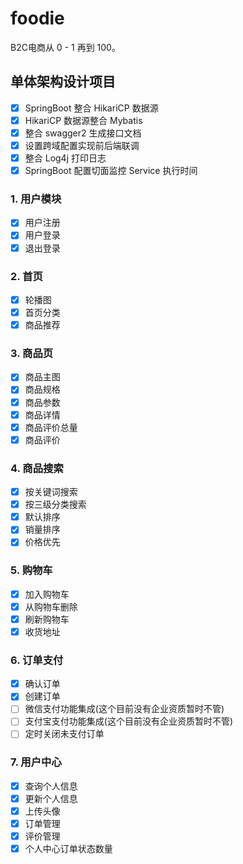 # foodie
B2C电商从 0 - 1 再到 100。



## 单体架构设计项目
- [x] SpringBoot 整合 HikariCP 数据源
- [x] HikariCP 数据源整合 Mybatis
- [x] 整合 swagger2 生成接口文档
- [x] 设置跨域配置实现前后端联调
- [x] 整合 Log4j 打印日志
- [x] SpringBoot 配置切面监控 Service 执行时间
### 1. 用户模块
- [x] 用户注册
- [x] 用户登录
- [x] 退出登录
### 2. 首页
- [x] 轮播图
- [x] 首页分类
- [x] 商品推荐
### 3. 商品页
- [x] 商品主图
- [x] 商品规格
- [x] 商品参数
- [x] 商品详情
- [x] 商品评价总量
- [x] 商品评价
### 4. 商品搜索
- [x] 按关键词搜索
- [x] 按三级分类搜索
- [x] 默认排序
- [x] 销量排序
- [x] 价格优先
### 5. 购物车
- [x] 加入购物车
- [x] 从购物车删除
- [x] 刷新购物车
- [x] 收货地址
### 6. 订单支付
- [x] 确认订单
- [x] 创建订单
- [ ] 微信支付功能集成(这个目前没有企业资质暂时不管)
- [ ] 支付宝支付功能集成(这个目前没有企业资质暂时不管)
- [ ] 定时关闭未支付订单
### 7. 用户中心
- [x] 查询个人信息
- [x] 更新个人信息
- [x] 上传头像
- [x] 订单管理
- [x] 评价管理
- [x] 个人中心订单状态数量